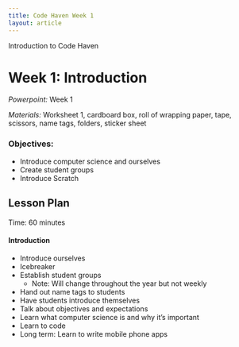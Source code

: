 ```yaml
---
title: Code Haven Week 1
layout: article
---
```


Introduction to Code Haven

<!--more-->

# Week 1: Introduction

*Powerpoint:* Week 1

*Materials:* Worksheet 1, cardboard box, roll of wrapping paper, tape, scissors, name tags, folders, sticker sheet  

### Objectives: 
- Introduce computer science and ourselves
- Create student groups
- Introduce Scratch

## Lesson Plan

Time: 60 minutes

#### Introduction
- Introduce ourselves
- Icebreaker
- Establish student groups
    - Note: Will change throughout the year but not weekly
- Hand out name tags to students
- Have students introduce themselves
- Talk about objectives and expectations
- Learn what computer science is and why it’s important 
- Learn to code
- Long term: Learn to write mobile phone apps



